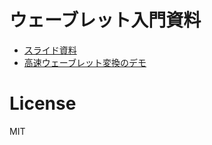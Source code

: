 # ウェーブレット入門資料

- [スライド資料](./slide/introduction_to_wavelet.pdf)
- [高速ウェーブレット変換のデモ](./implementation/fwt_demos.ipynb)

# License

MIT
